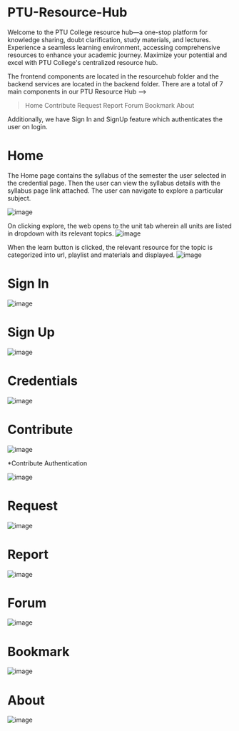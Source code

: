 # PTU-Resource-Hub

Welcome to the PTU College resource hub—a one-stop platform for knowledge sharing, doubt clarification, study materials, and lectures. Experience a seamless learning environment, accessing comprehensive resources to enhance your academic journey. Maximize your potential and excel with PTU College's centralized resource hub.

The frontend components are located in the resourcehub folder and the backend services are located in the backend folder.
There are a total of 7 main components in our PTU Resource Hub -->
> Home
> Contribute
> Request
> Report
> Forum
> Bookmark
> About

Additionally, we have Sign In and SignUp feature which authenticates the user on login.

# Home

The Home page contains the syllabus of the semester the user selected in the credential page. Then the user can view the syllabus details with the syllabus page link attached. The user can navigate to explore a particular subject.

![image](https://github.com/Hemachandran0x1/PTU-Resource-Hub/assets/75301916/64bafa34-895a-496c-a45c-012711b88775)

On clicking explore, the web opens to the unit tab wherein all units are listed in dropdown with its relevant topics.
![image](https://github.com/Hemachandran0x1/PTU-Resource-Hub/assets/75301916/a5341ef2-7ab7-42bd-bfb5-84caca59c381)

When the learn button is clicked, the relevant resource for the topic is categorized into url, playlist and materials and displayed.
![image](https://github.com/Hemachandran0x1/PTU-Resource-Hub/assets/75301916/63b86d7a-0790-426d-b526-41aa8337235c)

# Sign In

![image](https://github.com/Hemachandran0x1/PTU-Resource-Hub/assets/75301916/124b9a92-0df1-4652-b26b-f2eb4489f6ab)

# Sign Up

![image](https://github.com/Hemachandran0x1/PTU-Resource-Hub/assets/75301916/4abef148-8aa3-47f1-b158-be4c47c2baec)

# Credentials

![image](https://github.com/Hemachandran0x1/PTU-Resource-Hub/assets/75301916/4a371909-3c67-4501-b8da-757a2e34a075)

# Contribute

![image](https://github.com/Hemachandran0x1/PTU-Resource-Hub/assets/75301916/78bdf804-327d-45a6-9100-1b41f0a49d64)

*Contribute Authentication

![image](https://github.com/Hemachandran0x1/PTU-Resource-Hub/assets/75301916/7e5c5456-5deb-43d6-8d5b-505d1a38e655)

# Request
![image](https://github.com/Hemachandran0x1/PTU-Resource-Hub/assets/75301916/69a1206c-d888-4ba9-9bdd-8a957b22be06)

# Report
![image](https://github.com/Hemachandran0x1/PTU-Resource-Hub/assets/75301916/ce4a68c2-33f4-4e2d-aa76-b3ebc53dbffc)

# Forum
![image](https://github.com/Hemachandran0x1/PTU-Resource-Hub/assets/75301916/2832857c-404d-44f5-a471-317b3ebdfb01)

# Bookmark
![image](https://github.com/Hemachandran0x1/PTU-Resource-Hub/assets/75301916/e47920e2-0bbc-4164-8018-45632e7bfbb4)

# About
![image](https://github.com/Hemachandran0x1/PTU-Resource-Hub/assets/75301916/42c4e4a5-83f8-46f4-876e-24002347144f)
